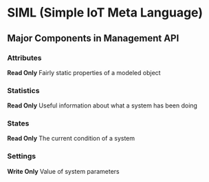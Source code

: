 # SIML (Simple IoT Meta Language)

## Major Components in Management API

### Attributes
**Read Only**
Fairly static properties of a modeled object

### Statistics
**Read Only**
Useful information about what a system has been doing

### States
**Read Only**
The current condition of a system

### Settings
**Write Only**
Value of system parameters

